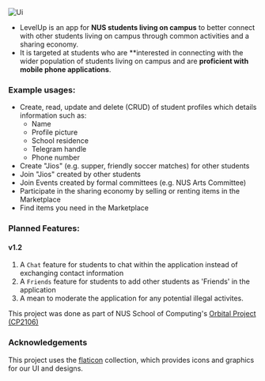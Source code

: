 ![Ui](screenshots/poster.png)

* LevelUp is an app for **NUS students living on campus**
  to better connect with other students living on campus through common activities and a sharing economy. <br>
* It is targeted at students who are **interested in connecting with the wider population
  of students living on campus and are **proficient with mobile phone applications**.


### Example usages:

* Create, read, update and delete (CRUD) of student profiles which details information such as:
    * Name
    * Profile picture
    * School residence
    * Telegram handle
    * Phone number
* Create "Jios" (e.g. supper, friendly soccer matches) for other students
* Join "Jios" created by other students
* Join Events created by formal committees (e.g. NUS Arts Committee)
* Participate in the sharing economy by selling or renting items in the Marketplace
* Find items you need in the Marketplace


### Planned Features:

#### v1.2

1. A `Chat` feature for students to chat within the application instead of exchanging contact information
1. A `Friends` feature for students to add other students as 'Friends' in the application
1. A mean to moderate the application for any potential illegal activites.

This project was done as part of NUS School of Computing's [Orbital Project (CP2106)](https://orbital.comp.nus.edu.sg/)

### Acknowledgements
This project uses the [flaticon](https://www.flaticon.com/icons) collection, which provides icons and graphics for our UI and designs.
